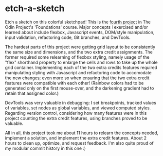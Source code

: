 # etch-a-sketch

Etch a sketch on this colorful sketchpad! This is the [fourth project](https://www.theodinproject.com/lessons/foundations-etch-a-sketch) in
The Odin Project's 'Foundations' course. Major concepts I exercised and/or learned about include
flexbox, Javascript events, DOM/style manipulation, input validation, refactoring code, Git branches, and DevTools. 

The hardest parts of this project were getting grid layout to be consistently
the same size and dimensions, and the two extra credit assignments. The 
former required some relearning of flexbox styling, namely usage of the "flex" 
shorthand property to enlarge the cells and rows to take up the whole grid 
container. Implementing each of the two extra credits features required 
manipulating styling with Javascript and refactoring code to accomodate the new 
changes; even more so when ensuring that the two extra credit features were
compatible with each other! (Rainbow colors had to be generated only on the
first mouse-over, and the darkening gradient had to retain that assigned color.)

DevTools was very valuable in debugging: I set breakpoints, tracked values of variables, set nodes as global variables, and viewed computed styles. Regarding version control, considering how many features were in this project counting the extra credit features, using branches proved to be valuable. 

All in all, this project took me about 11 hours to relearn the concepts needed, implement a solution, and implement the extra credit features. About 2 hours to clean up, optimize, and request feedback. I'm also quite proud of my modular commit history in this one :)